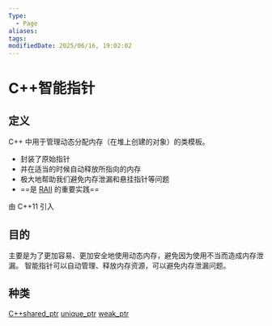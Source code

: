 ```yaml
---
Type:
  - Page
aliases: 
tags: 
modifiedDate: 2025/06/16, 19:02:02
---
```


# C++智能指针

## 定义

C++ 中用于管理动态分配内存（在堆上创建的对象）的类模板。
- 封装了原始指针
- 并在适当的时候自动释放所指向的内存
- 极大地帮助我们避免内存泄漏和悬挂指针等问题
- ==是 [RAII](RAII.md) 的重要实践==

由 C++11 引入

## 目的

主要是为了更加容易、更加安全地使用动态内存，避免因为使用不当而造成内存泄漏。
智能指针可以自动管理、释放内存资源，可以避免内存泄漏问题。

## 种类

[C++shared_ptr](C++shared_ptr.md)
[unique\_ptr](C++unique_ptr.md)
[weak\_ptr](weak_ptr.md)
